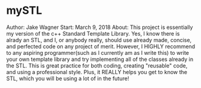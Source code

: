 # mySTL
Author: Jake Wagner
Start:  March 9, 2018
About:  This project is essentially my version of the c++ Standard Template Library. Yes, I know there is alrady an STL, and I, or anybody really, should use already made, concise, and perfected code on any project of merit. However, I HIGHLY recommend to any aspiring programmer(such as I currently am as I write this) to write your own template library and try implementing all of the classes already in the STL. This is great practice for both coding, creating "reusable" code, and using a professional style. Plus, it REALLY helps you get to know the STL, which you will be using a lot of in the future!
